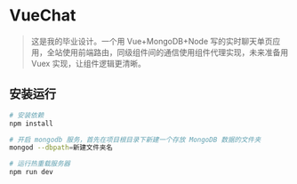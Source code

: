 # VueChat

> 这是我的毕业设计。一个用 Vue+MongoDB+Node 写的实时聊天单页应用，全站使用前端路由，同级组件间的通信使用组件代理实现，未来准备用 Vuex 实现，让组件逻辑更清晰。

## 安装运行

``` bash
# 安装依赖
npm install

# 开启 mongodb 服务，首先在项目根目录下新建一个存放 MongoDB 数据的文件夹
mongod --dbpath=新建文件夹名

# 运行热重载服务器
npm run dev
```
